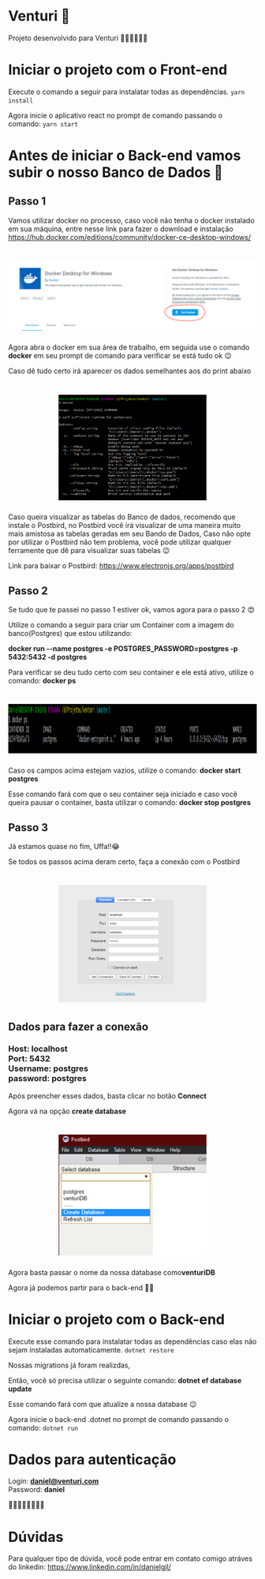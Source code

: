 # Venturi 🚀

Projeto desenvolvido para Venturi 🥰🚀🐱‍💻🐱‍🏍

# Iniciar o projeto com o Front-end

Execute o comando a seguir para instalatar todas as dependências.
`yarn install`

Agora inicie o aplicativo react no prompt de comando passando o comando: `yarn start`

# Antes de iniciar o Back-end vamos subir o nosso Banco de Dados 🤩

## Passo 1

Vamos utilizar docker no processo, caso você não tenha o docker instalado em sua máquina,
entre nesse link para fazer o download e instalação https://hub.docker.com/editions/community/docker-ce-desktop-windows/

<h1 align="center">
  <img src="/readme-assets/docker.PNG" width="500"/>
</h1>

Agora abra o docker em sua área de trabalho, em seguida use o comando <strong>docker</strong> em seu prompt de comando para verificar se está tudo ok 😉

Caso dê tudo certo irá aparecer os dados semelhantes aos do print abaixo

<h1 align="center">
  <img src="/readme-assets/dockerCommand.PNG" width="300"/>
</h1>

Caso queira visualizar as tabelas do Banco de dados, recomendo que instale o Postbird, no Postbird você irá visualizar de uma maneira muito mais amistosa as tabelas geradas em seu Bando de Dados, Caso não opte por utilizar o Postbird não tem problema, você pode utilizar qualquer ferramente que dê para visualizar suas tabelas 😉

Link para baixar o Postbird: https://www.electronjs.org/apps/postbird

## Passo 2

Se tudo que te passei no passo 1 estiver ok, vamos agora para o passo 2 😍

Utilize o comando a seguir para criar um Container com a imagem do banco(Postgres) que estou utilizando:

<strong>docker run --name postgres -e POSTGRES_PASSWORD=postgres -p 5432:5432 -d postgres</strong>

Para verificar se deu tudo certo com seu container e ele está ativo, utilize o comando: <strong>docker ps</strong>

<h1 align="center">
  <img src="/readme-assets/dockerPs.PNG" width="600" height="100"/>
</h1>

Caso os campos acima estejam vazios, utilize o comando: <strong>docker start postgres</strong>

Esse comando fará com que o seu container seja iniciado e caso você queira pausar o container, basta utilizar o comando: <strong>docker stop postgres</strong>

## Passo 3

Já estamos quase no fim, Uffa!!😂

Se todos os passos acima deram certo, faça a conexão com o Postbird

<h1 align="center">
  <img src="/readme-assets/postbird.PNG" width="300"/>
</h1>

## Dados para fazer a conexão

<h3>Host: localhost
<br>
Port: 5432
<br>
Username: postgres
<br>
password: postgres
</h3>

Após preencher esses dados, basta clicar no botão <strong>Connect</strong>

Agora vá na opção <strong>create database</strong>

<h1 align="center">
  <img src="/readme-assets/createDatabase.PNG" width="300"/>
</h1>

Agora basta passar o nome da nossa database como<strong>venturiDB</strong>

Agora já podemos partir para o back-end 🐱‍🏍

# Iniciar o projeto com o Back-end

Execute esse comando para instalatar todas as dependências caso elas não sejam instaladas automaticamente.
`dotnet restore`

Nossas migrations já foram realizdas,

Então, você só precisa utilizar o seguinte comando: <strong>dotnet ef database update</strong>

Esse comando fará com que atualize a nossa database 😉

Agora inicie o back-end .dotnet no prompt de comando passando o comando: `dotnet run`

# Dados para autenticação

Login: <strong>daniel@venturi.com</strong>
<br>
Password: <strong>daniel</strong>

🐱‍🏍🚀🐱‍👤🐱‍💻🤩

# Dúvidas

Para qualquer tipo de dúvida, você pode entrar em contato comigo atráves do linkedin: https://www.linkedin.com/in/danielgjl/
